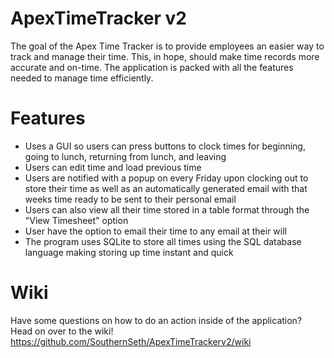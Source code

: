 # ApexTimeTracker v2
The goal of the Apex Time Tracker is to provide employees an easier way to track and manage their time. This, in hope, should make time records more accurate and on-time. The application is packed with all the features needed to manage time efficiently. 

# Features
* Uses a GUI so users can press buttons to clock times for beginning, going to lunch, returning from lunch, and leaving
* Users can edit time and load previous time
* Users are notified with a popup on every Friday upon clocking out to store their time as well as an automatically generated email with that weeks time ready to be sent to their personal email
* Users can also view all their time stored in a table format through the "View Timesheet" option
* User have the option to email their time to any email at their will
* The program uses SQLite to store all times using the SQL database language making storing up time instant and quick

# Wiki
Have some questions on how to do an action inside of the application? Head on over to the wiki! https://github.com/SouthernSeth/ApexTimeTrackerv2/wiki
